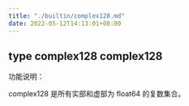 ```yaml
---
title: "./builtin/complex128.md"
date: 2022-05-12T14:13:01+08:00
---
```

## type complex128 complex128

功能说明：

complex128 是所有实部和虚部为 float64 的复数集合。